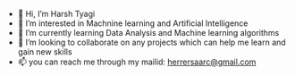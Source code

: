 - 👋 Hi, I’m Harsh Tyagi
- 👀 I’m interested in Machnine learning and Artificial Intelligence
- 🌱 I’m currently learning Data Analysis and Machine learning algorithms
- 💞️ I’m looking to collaborate on any projects which can help me learn and gain new skills
- 📫 you can reach me through my mailid: herrersaarc@gmail.com
